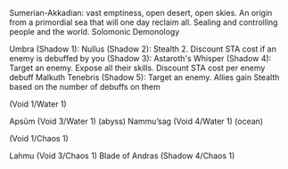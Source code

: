 Sumerian-Akkadian: vast emptiness, open desert, open skies. An origin from a primordial sea that will one day reclaim all. 
Sealing and controlling people and the world. Solomonic Demonology

Umbra (Shadow 1): 
Nullus (Shadow 2): Stealth 2. Discount STA cost if an enemy is debuffed by you
(Shadow 3): 
Astaroth's Whisper (Shadow 4): Target an enemy. Expose all their skills. Discount STA cost per enemy debuff
Malkuth Tenebris (Shadow 5): Target an enemy. Allies gain Stealth based on the number of debuffs on them

(Void 1/Water 1)

Apsûm (Void 3/Water 1) (abyss)
Nammu’sag (Void 4/Water 1) (ocean)

(Void 1/Chaos 1)

Lahmu (Void 3/Chaos 1)
Blade of Andras (Shadow 4/Chaos 1)